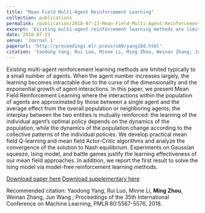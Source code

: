```yaml
---
title: "Mean Field Multi-Agent Reinforcement Learning"
collection: publications
permalink: /publication/2018-07-13-Mean-Field-Multi-Agent-Reinforcement-Learning
excerpt: 'Existing multi-agent reinforcement learning methods are limited typically to a small number of agents. When the agent number increases largely, the learning becomes intractable due to the curse of the dimensionality and the exponential growth of agent interactions. In this paper, we present Mean Field Reinforcement Learning where the interactions within the population of agents are approximated by those between a single agent and the average effect from the overall population or neighboring agents; the interplay between the two entities is mutually reinforced: the learning of the individual agent’s optimal policy depends on the dynamics of the population, while the dynamics of the population change according to the collective patterns of the individual policies. We develop practical mean field Q-learning and mean field Actor-Critic algorithms and analyze the convergence of the solution to Nash equilibrium. Experiments on Gaussian squeeze, Ising model, and battle games justify the learning effectiveness of our mean field approaches. In addition, we report the first result to solve the Ising model via model-free reinforcement learning methods.'
date: 2018-07-13
venue: 'Journal 1'
paperurl: 'http://proceedings.mlr.press/v80/yang18d.html'
citation: 'Yaodong Yang, Rui Luo, Minne Li, Ming Zhou, Weinan Zhang, Jun Wang ; Proceedings of the 35th International Conference on Machine Learning, PMLR 80:5567-5576, 2018.'
---
```


Existing multi-agent reinforcement learning methods are limited typically to a small number of agents. When the agent number increases largely, the learning becomes intractable due to the curse of the dimensionality and the exponential growth of agent interactions. In this paper, we present Mean Field Reinforcement Learning where the interactions within the population of agents are approximated by those between a single agent and the average effect from the overall population or neighboring agents; the interplay between the two entities is mutually reinforced: the learning of the individual agent’s optimal policy depends on the dynamics of the population, while the dynamics of the population change according to the collective patterns of the individual policies. We develop practical mean field Q-learning and mean field Actor-Critic algorithms and analyze the convergence of the solution to Nash equilibrium. Experiments on Gaussian squeeze, Ising model, and battle games justify the learning effectiveness of our mean field approaches. In addition, we report the first result to solve the Ising model via model-free reinforcement learning methods.

[Download paper here](http://proceedings.mlr.press/v80/yang18d/yang18d.pdf)
[Download supplementary here](http://proceedings.mlr.press/v80/yang18d/yang18d-supp.pdf)

Recommended citation: Yaodong Yang, Rui Luo, Minne Li, **Ming Zhou**, Weinan Zhang, Jun Wang ; Proceedings of the 35th International Conference on Machine Learning, PMLR 80:5567-5576, 2018.
